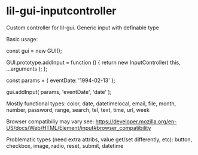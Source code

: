 # lil-gui-inputcontroller
Custom controller for lil-gui. Generic input with definable type

Basic usage:

const gui = new GUI();

GUI.prototype.addInput = function () {
  return new InputController( this, ...arguments );
};

const params = { eventDate: '1994-02-13' }; 

gui.addInput( params, 'eventDate', 'date' );

Mostly functional types:  color, date, datetimelocal, email, file, month, number, password, range, search, tel, text, time, url, week

Browser compatibiliy may vary
see: https://developer.mozilla.org/en-US/docs/Web/HTML/Element/input#browser_compatibility

Problematic types (need extra attribs, value get/set differently, etc): button, checkbox, image, radio, reset, submit, datetime
